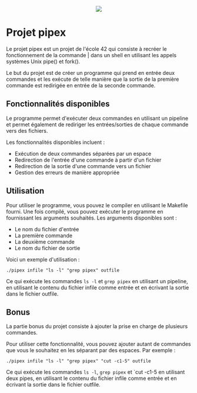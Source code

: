 <p align="center">
  <img src="https://user-images.githubusercontent.com/81205527/185808394-0045a614-600a-443d-add8-736951453ce3.png">
</p>

# Projet pipex

Le projet pipex est un projet de l'école 42 qui consiste à recréer le fonctionnement de la commande | dans un shell en utilisant les appels systèmes Unix pipe() et fork().

Le but du projet est de créer un programme qui prend en entrée deux commandes et les exécute de telle manière que la sortie de la première commande est redirigée en entrée de la seconde commande.

## Fonctionnalités disponibles

Le programme permet d'exécuter deux commandes en utilisant un pipeline et permet également de rediriger les entrées/sorties de chaque commande vers des fichiers.

Les fonctionnalités disponibles incluent :

* Exécution de deux commandes séparées par un espace
* Redirection de l'entrée d'une commande à partir d'un fichier
* Redirection de la sortie d'une commande vers un fichier
* Gestion des erreurs de manière appropriée

## Utilisation

Pour utiliser le programme, vous pouvez le compiler en utilisant le Makefile fourni. Une fois compilé, vous pouvez exécuter le programme en fournissant les arguments souhaités. Les arguments disponibles sont :

* Le nom du fichier d'entrée
* La première commande
* La deuxième commande
* Le nom du fichier de sortie

Voici un exemple d'utilisation :

`./pipex infile "ls -l" "grep pipex" outfile`

Ce qui exécute les commandes `ls -l` et `grep pipex` en utilisant un pipeline, en utilisant le contenu du fichier infile comme entrée et en écrivant la sortie dans le fichier outfile.

## Bonus

La partie bonus du projet consiste à ajouter la prise en charge de plusieurs commandes.

Pour utiliser cette fonctionnalité, vous pouvez ajouter autant de commandes que vous le souhaitez en les séparant par des espaces. Par exemple :

`./pipex infile "ls -l" "grep pipex" "cut -c1-5" outfile`

Ce qui exécute les commandes `ls -l`, `grep pipex` et `cut -c1-5 en utilisant deux pipes, en utilisant le contenu du fichier infile comme entrée et en écrivant la sortie dans le fichier outfile.
